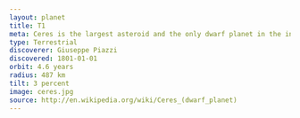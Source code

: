 ```yaml
---
layout: planet
title: T1
meta: Ceres is the largest asteroid and the only dwarf planet in the inner Solar system
type: Terrestrial
discoverer: Giuseppe Piazzi
discovered: 1801-01-01
orbit: 4.6 years
radius: 487 km
tilt: 3 percent
image: ceres.jpg
source: http://en.wikipedia.org/wiki/Ceres_(dwarf_planet)
---
```


